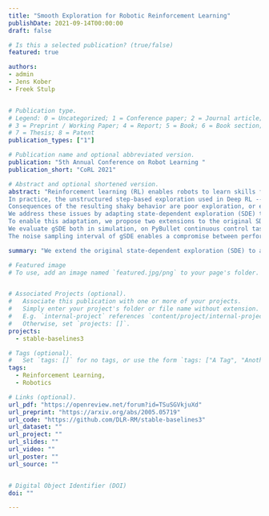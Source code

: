 ```yaml
---
title: "Smooth Exploration for Robotic Reinforcement Learning"
publishDate: 2021-09-14T00:00:00
draft: false

# Is this a selected publication? (true/false)
featured: true

authors:
- admin
- Jens Kober
- Freek Stulp


# Publication type.
# Legend: 0 = Uncategorized; 1 = Conference paper; 2 = Journal article;
# 3 = Preprint / Working Paper; 4 = Report; 5 = Book; 6 = Book section;
# 7 = Thesis; 8 = Patent
publication_types: ["1"]

# Publication name and optional abbreviated version.
publication: "5th Annual Conference on Robot Learning "
publication_short: "CoRL 2021"

# Abstract and optional shortened version.
abstract: "Reinforcement learning (RL) enables robots to learn skills from interactions with the real world.
In practice, the unstructured step-based exploration used in Deep RL -- often very successful in simulation -- leads to jerky motion patterns on real robots.
Consequences of the resulting shaky behavior are poor exploration, or even damage to the robot.
We address these issues by adapting state-dependent exploration (SDE) to current Deep RL algorithms.
To enable this adaptation, we propose two extensions to the original SDE, using more general features and re-sampling the noise periodically, which leads to a new exploration method generalized state-dependent exploration (gSDE).
We evaluate gSDE both in simulation, on PyBullet continuous control tasks, and directly on three different real robots: a tendon-driven elastic robot, a quadruped and an RC car.
The noise sampling interval of gSDE enables a compromise between performance and smoothness, which allows training directly on the real robots without loss of performance."

summary: "We extend the original state-dependent exploration (SDE) to apply deep reinforcement learning algorithms directly on real robots. The resulting method, gSDE, yields competitive results in simulation but outperforms the unstructured exploration on the real robot."

# Featured image
# To use, add an image named `featured.jpg/png` to your page's folder.


# Associated Projects (optional).
#   Associate this publication with one or more of your projects.
#   Simply enter your project's folder or file name without extension.
#   E.g. `internal-project` references `content/project/internal-project/index.md`.
#   Otherwise, set `projects: []`.
projects:
  - stable-baselines3

# Tags (optional).
#   Set `tags: []` for no tags, or use the form `tags: ["A Tag", "Another Tag"]` for one or more tags.
tags:
  - Reinforcement Learning,
  - Robotics

# Links (optional).
url_pdf: "https://openreview.net/forum?id=TSuSGVkjuXd"
url_preprint: "https://arxiv.org/abs/2005.05719"
url_code: "https://github.com/DLR-RM/stable-baselines3"
url_dataset: ""
url_project: ""
url_slides: ""
url_video: ""
url_poster: ""
url_source: ""


# Digital Object Identifier (DOI)
doi: ""

---
```

